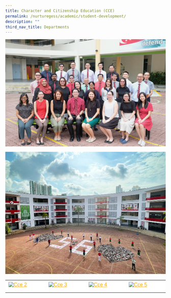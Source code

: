 ```yaml
---
title: Character and Citizenship Education (CCE)
permalink: /nurturegess/academic/student-development/
description: ""
third_nav_title: Departments
---
```

![](/images/CCESL-5-scaled.jpeg)

![](/images/CCE-1.jpeg)

<table style="box-sizing: inherit; border-collapse: collapse; border-spacing: 0px; max-width: 100%; color: rgb(34, 34, 34); font-family: &quot;Source Sans Pro&quot;, sans-serif; font-size: 16px; font-style: normal; font-variant-ligatures: normal; font-variant-caps: normal; font-weight: 400; letter-spacing: normal; orphans: 2; text-align: start; text-transform: none; white-space: normal; widows: 2; word-spacing: 0px; -webkit-text-stroke-width: 0px; background-color: rgb(255, 255, 255); text-decoration-thickness: initial; text-decoration-style: initial; text-decoration-color: initial; width: 826.664px;"><tbody style="box-sizing: inherit;"><tr style="box-sizing: inherit; background: rgb(255, 255, 255);"><td style="box-sizing: inherit; padding: 5px 10px; width: 206.664px;"><a href="https://ganengsengsch.moe.edu.sg/wp-content/uploads/2021/09/CCE-2.jpeg" style="box-sizing: inherit; background-color: transparent; transition: all 0.25s ease-in-out 0s; color: rgb(241, 174, 22); text-decoration: underline;"><img class="alignnone size-thumbnail wp-image-21678" src="https://ganengsengsch.moe.edu.sg/wp-content/uploads/2021/09/CCE-2-150x150.jpeg" alt="Cce 2" width="150" height="150" style="box-sizing: inherit; border: 0px; vertical-align: middle; max-width: 100%; height: auto; margin-bottom: 10px;"></a></td><td style="box-sizing: inherit; padding: 5px 10px; width: 206.664px;"><a href="https://ganengsengsch.moe.edu.sg/wp-content/uploads/2021/09/CCE-3.jpeg" style="box-sizing: inherit; background-color: transparent; transition: all 0.25s ease-in-out 0s; color: rgb(241, 174, 22); text-decoration: underline;"><img class="alignnone size-thumbnail wp-image-21679" src="https://ganengsengsch.moe.edu.sg/wp-content/uploads/2021/09/CCE-3-150x150.jpeg" alt="Cce 3" width="150" height="150" style="box-sizing: inherit; border: 0px; vertical-align: middle; max-width: 100%; height: auto; margin-bottom: 10px;"></a></td><td style="box-sizing: inherit; padding: 5px 10px; width: 206.664px;"><a href="https://ganengsengsch.moe.edu.sg/wp-content/uploads/2021/09/CCE-4.jpeg" style="box-sizing: inherit; background-color: transparent; transition: all 0.25s ease-in-out 0s; color: rgb(241, 174, 22); text-decoration: underline;"><img class="alignnone size-thumbnail wp-image-21681" src="https://ganengsengsch.moe.edu.sg/wp-content/uploads/2021/09/CCE-4-150x150.jpeg" alt="Cce 4" width="150" height="150" style="box-sizing: inherit; border: 0px; vertical-align: middle; max-width: 100%; height: auto; margin-bottom: 10px;"></a></td><td style="box-sizing: inherit; padding: 5px 10px; width: 206.672px;"><a href="https://ganengsengsch.moe.edu.sg/wp-content/uploads/2021/09/CCE-5.jpeg" style="box-sizing: inherit; background-color: transparent; transition: all 0.25s ease-in-out 0s; color: rgb(241, 174, 22); text-decoration: underline;"><img class="alignnone size-thumbnail wp-image-21682" src="https://ganengsengsch.moe.edu.sg/wp-content/uploads/2021/09/CCE-5-150x150.jpeg" alt="Cce 5" width="150" height="150" style="box-sizing: inherit; border: 0px; vertical-align: middle; max-width: 100%; height: auto; margin-bottom: 10px;"></a></td></tr></tbody></table>